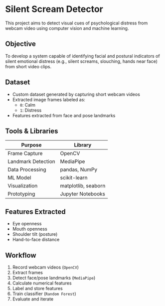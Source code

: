 # Silent Scream Detector

This project aims to detect visual cues of psychological distress from webcam video using computer vision and machine learning.

## Objective
To develop a system capable of identifying facial and postural indicators of silent emotional distress (e.g., silent screams, slouching, hands near face) from short video clips.

## Dataset
- Custom dataset generated by capturing short webcam videos
- Extracted image frames labeled as:
  - `0`: Calm
  - `1`: Distress
- Features extracted from face and pose landmarks

## Tools & Libraries

| Purpose           | Library             |
|------------------|---------------------|
| Frame Capture     | OpenCV              |
| Landmark Detection| MediaPipe           |
| Data Processing   | pandas, NumPy       |
| ML Model          | scikit-learn        |
| Visualization     | matplotlib, seaborn |
| Prototyping       | Jupyter Notebooks   |

## Features Extracted
- Eye openness
- Mouth openness
- Shoulder tilt (posture)
- Hand-to-face distance

## Workflow
1. Record webcam videos (`OpenCV`)
2. Extract frames
3. Detect face/pose landmarks (`MediaPipe`)
4. Calculate numerical features
5. Label and store features
6. Train classifier (`Random Forest`)
7. Evaluate and iterate
